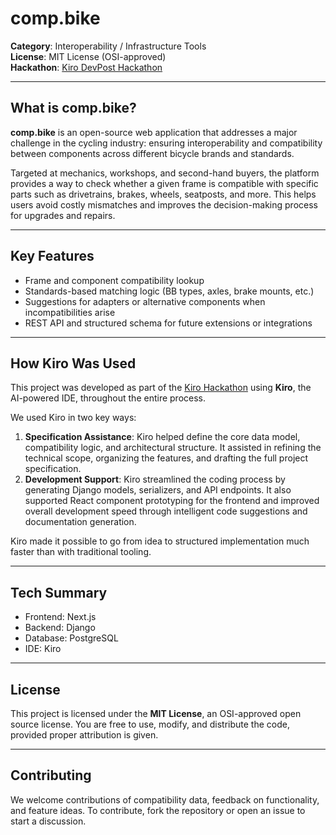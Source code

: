 # comp.bike

**Category**: Interoperability / Infrastructure Tools  
**License**: MIT License (OSI-approved)  
**Hackathon**: [Kiro DevPost Hackathon](https://kiro.devpost.com/)

---

## What is comp.bike?

**comp.bike** is an open-source web application that addresses a major challenge in the cycling industry: ensuring interoperability and compatibility between components across different bicycle brands and standards. 

Targeted at mechanics, workshops, and second-hand buyers, the platform provides a way to check whether a given frame is compatible with specific parts such as drivetrains, brakes, wheels, seatposts, and more. This helps users avoid costly mismatches and improves the decision-making process for upgrades and repairs.

---

## Key Features

- Frame and component compatibility lookup  
- Standards-based matching logic (BB types, axles, brake mounts, etc.)  
- Suggestions for adapters or alternative components when incompatibilities arise  
- REST API and structured schema for future extensions or integrations

---

## How Kiro Was Used

This project was developed as part of the [Kiro Hackathon](https://kiro.devpost.com/) using **Kiro**, the AI-powered IDE, throughout the entire process.

We used Kiro in two key ways:
1. **Specification Assistance**: Kiro helped define the core data model, compatibility logic, and architectural structure. It assisted in refining the technical scope, organizing the features, and drafting the full project specification.
2. **Development Support**: Kiro streamlined the coding process by generating Django models, serializers, and API endpoints. It also supported React component prototyping for the frontend and improved overall development speed through intelligent code suggestions and documentation generation.

Kiro made it possible to go from idea to structured implementation much faster than with traditional tooling.

---

## Tech Summary

- Frontend: Next.js  
- Backend: Django  
- Database: PostgreSQL  
- IDE: Kiro

---

## License

This project is licensed under the **MIT License**, an OSI-approved open source license. You are free to use, modify, and distribute the code, provided proper attribution is given.

---

## Contributing

We welcome contributions of compatibility data, feedback on functionality, and feature ideas. To contribute, fork the repository or open an issue to start a discussion.

